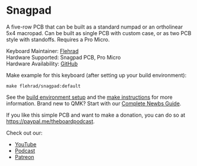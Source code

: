 # Snagpad

A five-row PCB that can be built as a standard numpad or an ortholinear 5x4 macropad. Can be built as single PCB with custom case, or as two PCB style with standoffs. Requires a Pro Micro.

Keyboard Maintainer: [Flehrad](https://github.com/flehrad)  
Hardware Supported: Snagpad PCB, Pro Micro  
Hardware Availability: [GitHub](https://github.com/flehrad/Snagpad)

Make example for this keyboard (after setting up your build environment):

    make flehrad/snagpad:default

See the [build environment setup](https://docs.qmk.fm/#/getting_started_build_tools) and the [make instructions](https://docs.qmk.fm/#/getting_started_make_guide) for more information. Brand new to QMK? Start with our [Complete Newbs Guide](https://docs.qmk.fm/#/newbs).

If you like this simple PCB and want to make a donation, you can do so at https://paypal.me/theboardpodcast.

Check out our:

- [YouTube](https://www.youtube.com/channel/UCg98oJZNffR9nDLJNkorjqw)
- [Podcast](https://podcasts.apple.com/au/podcast/theboard-mechanical-keyboard/id1147089749?mt=2)
- [Patreon](https://www.patreon.com/theboardpodcast)
